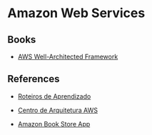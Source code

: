 # Amazon Web Services

## Books

* [AWS Well-Architected Framework](https://d1.awsstatic.com/whitepapers/architecture/AWS_Well-Architected_Framework.pdf)

## References

* [Roteiros de Aprendizado](https://aws.amazon.com/pt/training/learning-paths/)

* [Centro de Arquitetura AWS](https://aws.amazon.com/pt/architecture/)

* [Amazon Book Store App](https://github.com/aws-samples/aws-bookstore-demo-app)